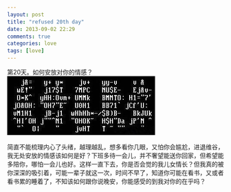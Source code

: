 ```yaml
---
layout: post
title: "refused 20th day"
date: 2013-09-02 22:29
comments: true
categories: love
tags: [love]
---
```

第20天。如何安放对你的情感？<br>
![like_u](/images/2013/09/i_like_u.jpg "i like u")
<!--more-->
简直不能梳理内心了头绪，越理越乱，想多看你几眼，又怕你会尴尬，进退维谷，我无处安放的情感该如何是好？下班多待一会儿，并不奢望能送你回家，但希望能多陪你，哪怕一会儿也好。这样一直下去，你是否会觉的我儿女情长？但我真的被你深深的吸引着，可能一辈子就这一次，时间不早了，知道你可能在看书，又或者看书累的睡着了，不知该如何跟你说晚安，你能感受的到我对你的在乎吗？